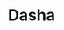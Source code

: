 ---
title: "Dasha"
description: "A meeting with me for a businessman means not hiring a beautiful damsel but meeting a stunning and educated lady who provides only a VIP escort. I can fill the time spent together with bright emotions, mutual understanding, and unique moments. After spending no more than an hour in my company, you'll feel as if we've known each other for more than a year.

As a VIP escort girl, I am actively involved in sports, self-education, and my appearance. This is my hobby, hobby, and passion as I like to look impressive and surprise men with nice manners. To meet with me, contact the manager of the escort agency.  "
Price: "From 1000$"
height: "177"
weight: "49"
age: "21"
folder: dasha
bustSize: "2"
hairColor: "blonde"
visa: "europe"
mainImage: 1.webp
images:
  - 2.webp
  - 3.webp
---